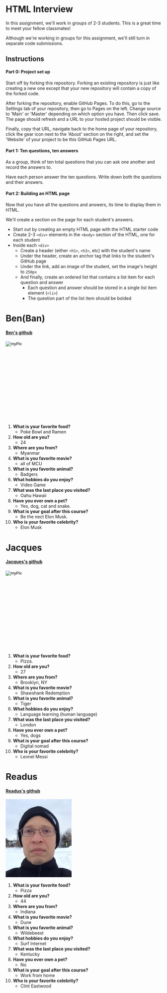 # HTML Interview

In this assignment, we'll work in groups of 2-3 students. This is a great time to meet your fellow classmates!

Although we're working in groups for this assignment, we'll still turn in separate code submissions.

## Instructions

#### Part 0: Project set up

Start off by forking this repository. Forking an existing repository is just like creating a new one except that your new repository will contain a copy of the forked code. 

After forking the repository, enable GitHub Pages. To do this, go to the Settings tab of your repository, then go to Pages on the left. Change source to 'Main' or 'Master' depending on which option you have. Then click save. The page should refresh and a URL to your hosted project should be visible.

Finally, copy that URL, navigate back to the home page of your repository, click the gear icon next to the 'About' section on the right, and set the 'Website' of your project to be this GitHub Pages URL.

#### Part 1: Ten questions, ten answers

As a group, think of ten total questions that you can ask one another and record the answers to.

Have each person answer the ten questions. Write down both the questions and their answers.

#### Part 2: Building an HTML page



Now that you have all the questions and answers, its time to display them in HTML. 

We'll create a section on the page for each student's answers.

* Start out by creating an empty HTML page with the HTML starter code
* Create 2-3 `<div>` elements in the `<body>` section of the HTML, one for each student
* Inside each `<div>`
  * Create a header (either `<h1>`, `<h2>`, etc) with the student's name
  * Under the header, create an anchor tag that links to the student's GitHub page
  * Under the link, add an image of the student, set the image's height to `250px`
  * And finally, create an ordered list that contains a list item for each question and answer
    * Each question and answer should be stored in a single list item element (`<li>`)
    * The question part of the list item should be bolded


<!DOCTYPE html>
<html lang="en">
<head>
    <meta charset="UTF-8">
    <meta http-equiv="X-UA-Compatible" content="IE=edge">
    <meta name="viewport" content="width=device-width, initial-scale=1.0">
    <title>Interview</title>
</head>
<body>
    <div>
    <h1>Ben(Ban)</h1>
    <h4><a href="https://github.com/banjman81">Ben's github</a></h4>
    <input type="image" src="/images/IMG_3156.jpg" alt="myPic" height="250px"/>
        <ol>
            <li><b>What is your favorite food?</b>
                <ul>
                    <li>Poke Bowl and Ramen</li>
                </ul>
            </li>
            <li><b>How old are you?</b>
                <ul>
                    <li>24</li>
                </ul>
            </li>
            <li><b>Where are you from?</b>
                <ul>
                    <li>Myanmar</li>
                </ul>
            </li>
            <li><b>What is you favorite movie?</b>
                <ul>
                    <li>all of MCU</li>
                </ul>
            </li>
            <li><b>What is you favorite animal?</b>
                <ul>
                    <li>Badgers</li>
                </ul>
            </li>
            <li><b>What hobbies do you enjoy?</b>
                <ul>
                    <li>Video Game</li>
                </ul>
            </li>
            <li><b>What was the last place you visited?</b>
                <ul>
                    <li>Oahu Hawaii</li>
                </ul>
            </li>
            <li><b>Have you ever own a pet?</b>
                <ul>
                    <li>Yes, dog, cat and snake.</li>
                </ul>
            </li>
            <li><b>What is your goal after this course?</b>
                <ul>
                    <li>Be the nect Elon Musk.</li>
                </ul>
            </li>
            <li><b>Who is your favorite celebrity?</b>
                <ul>
                    <li>Elon Musk</li>
                </ul>
            </li>
        </ol>
    </div>
    <div>
    <h1>Jacques</h1>
    <h4><a href="https://github.com/jacquesjg">Jacques's github</a></h4>
    <input type="image" src="" alt="myPic" height="250px"/>
        <ol>
            <li><b>What is your favorite food?</b>
                <ul>
                    <li>Pizza.</li>
                </ul>
            </li>
            <li><b>How old are you?</b>
                <ul>
                    <li>27</li>
                </ul>
            </li>
            <li><b>Where are you from?</b>
                <ul>
                    <li>Brooklyn, NY</li>
                </ul>
            </li>
            <li><b>What is you favorite movie?</b>
                <ul>
                    <li>Shawshank Redemption</li>
                </ul>
            </li>
            <li><b>What is you favorite animal?</b>
                <ul>
                    <li>Tiger</li>
                </ul>
            </li>
            <li><b>What hobbies do you enjoy?</b>
                <ul>
                    <li>Language learning (human language)</li>
                </ul>
            </li>
            <li><b>What was the last place you visited?</b>
                <ul>
                    <li>London</li>
                </ul>
            </li>
            <li><b>Have you ever own a pet?</b>
                <ul>
                    <li>Yes, dogs</li>
                </ul>
            </li>
            <li><b>What is your goal after this course?</b>
                <ul>
                    <li>Digital nomad</li>
                </ul>
            </li>
            <li><b>Who is your favorite celebrity?</b>
                <ul>
                    <li>Leonel Messi</li>
                </ul>
            </li>
        </ol>
    </div>
    <div>
    <h1>Readus</h1>
    <h4><a href="https://github.com/hartr117">Readus's github</a></h4>
    <img src=/images/image_3459.jpeg?raw=true" alt="myPic" height="250px"/>
        <ol>
            <li><b>What is your favorite food?</b>
                <ul>
                    <li>Pizza</li>
                </ul>
            </li>
            <li><b>How old are you?</b>
                <ul>
                    <li>44</li>
                </ul>
            </li>
            <li><b>Where are you from?</b>
                <ul>
                    <li>Indiana</li>
                </ul>
            </li>
            <li><b>What is you favorite movie?</b>
                <ul>
                    <li>Dune</li>
                </ul>
            </li>
            <li><b>What is you favorite animal?</b>
                <ul>
                    <li>Wildebeest</li>
                </ul>
            </li>
            <li><b>What hobbies do you enjoy?</b>
                <ul>
                    <li>Surf Internet</li>
                </ul>
            </li>
            <li><b>What was the last place you visited?</b>
                <ul>
                    <li>Kentucky</li>
                </ul>
            </li>
            <li><b>Have you ever own a pet?</b>
                <ul>
                    <li>No</li>
                </ul>
            </li>
            <li><b>What is your goal after this course?</b>
                <ul>
                    <li>Work from home</li>
                </ul>
            </li>
            <li><b>Who is your favorite celebrity?</b>
                <ul>
                    <li>Clint Eastwood</li>
                </ul>
            </li>
        </ol>
    </div>
</body>
</html>

